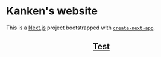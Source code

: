 # Kanken's website

This is a [Next.js](https://nextjs.org/) project bootstrapped with [`create-next-app`](https://github.com/vercel/next.js/tree/canary/packages/create-next-app).

<h2 align="center"><a href="kennette-basco.vercel.app/" alt="Kennette James Basco - Website">Test</h2>

